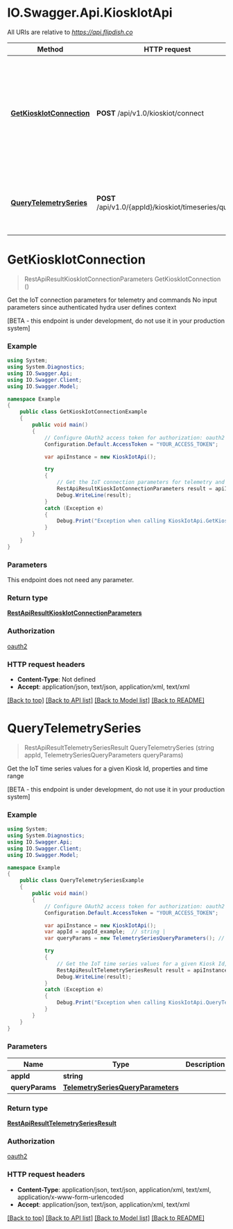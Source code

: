 # IO.Swagger.Api.KioskIotApi

All URIs are relative to *https://api.flipdish.co*

Method | HTTP request | Description
------------- | ------------- | -------------
[**GetKioskIotConnection**](KioskIotApi.md#getkioskiotconnection) | **POST** /api/v1.0/kioskiot/connect | Get the IoT connection parameters for telemetry and commands  No input parameters since authenticated hydra user defines context
[**QueryTelemetrySeries**](KioskIotApi.md#querytelemetryseries) | **POST** /api/v1.0/{appId}/kioskiot/timeseries/query | Get the IoT time series values for a given Kiosk Id, properties and time range


<a name="getkioskiotconnection"></a>
# **GetKioskIotConnection**
> RestApiResultKioskIotConnectionParameters GetKioskIotConnection ()

Get the IoT connection parameters for telemetry and commands  No input parameters since authenticated hydra user defines context

[BETA - this endpoint is under development, do not use it in your production system]

### Example
```csharp
using System;
using System.Diagnostics;
using IO.Swagger.Api;
using IO.Swagger.Client;
using IO.Swagger.Model;

namespace Example
{
    public class GetKioskIotConnectionExample
    {
        public void main()
        {
            // Configure OAuth2 access token for authorization: oauth2
            Configuration.Default.AccessToken = "YOUR_ACCESS_TOKEN";

            var apiInstance = new KioskIotApi();

            try
            {
                // Get the IoT connection parameters for telemetry and commands  No input parameters since authenticated hydra user defines context
                RestApiResultKioskIotConnectionParameters result = apiInstance.GetKioskIotConnection();
                Debug.WriteLine(result);
            }
            catch (Exception e)
            {
                Debug.Print("Exception when calling KioskIotApi.GetKioskIotConnection: " + e.Message );
            }
        }
    }
}
```

### Parameters
This endpoint does not need any parameter.

### Return type

[**RestApiResultKioskIotConnectionParameters**](RestApiResultKioskIotConnectionParameters.md)

### Authorization

[oauth2](../README.md#oauth2)

### HTTP request headers

 - **Content-Type**: Not defined
 - **Accept**: application/json, text/json, application/xml, text/xml

[[Back to top]](#) [[Back to API list]](../README.md#documentation-for-api-endpoints) [[Back to Model list]](../README.md#documentation-for-models) [[Back to README]](../README.md)

<a name="querytelemetryseries"></a>
# **QueryTelemetrySeries**
> RestApiResultTelemetrySeriesResult QueryTelemetrySeries (string appId, TelemetrySeriesQueryParameters queryParams)

Get the IoT time series values for a given Kiosk Id, properties and time range

[BETA - this endpoint is under development, do not use it in your production system]

### Example
```csharp
using System;
using System.Diagnostics;
using IO.Swagger.Api;
using IO.Swagger.Client;
using IO.Swagger.Model;

namespace Example
{
    public class QueryTelemetrySeriesExample
    {
        public void main()
        {
            // Configure OAuth2 access token for authorization: oauth2
            Configuration.Default.AccessToken = "YOUR_ACCESS_TOKEN";

            var apiInstance = new KioskIotApi();
            var appId = appId_example;  // string | 
            var queryParams = new TelemetrySeriesQueryParameters(); // TelemetrySeriesQueryParameters | 

            try
            {
                // Get the IoT time series values for a given Kiosk Id, properties and time range
                RestApiResultTelemetrySeriesResult result = apiInstance.QueryTelemetrySeries(appId, queryParams);
                Debug.WriteLine(result);
            }
            catch (Exception e)
            {
                Debug.Print("Exception when calling KioskIotApi.QueryTelemetrySeries: " + e.Message );
            }
        }
    }
}
```

### Parameters

Name | Type | Description  | Notes
------------- | ------------- | ------------- | -------------
 **appId** | **string**|  | 
 **queryParams** | [**TelemetrySeriesQueryParameters**](TelemetrySeriesQueryParameters.md)|  | 

### Return type

[**RestApiResultTelemetrySeriesResult**](RestApiResultTelemetrySeriesResult.md)

### Authorization

[oauth2](../README.md#oauth2)

### HTTP request headers

 - **Content-Type**: application/json, text/json, application/xml, text/xml, application/x-www-form-urlencoded
 - **Accept**: application/json, text/json, application/xml, text/xml

[[Back to top]](#) [[Back to API list]](../README.md#documentation-for-api-endpoints) [[Back to Model list]](../README.md#documentation-for-models) [[Back to README]](../README.md)

